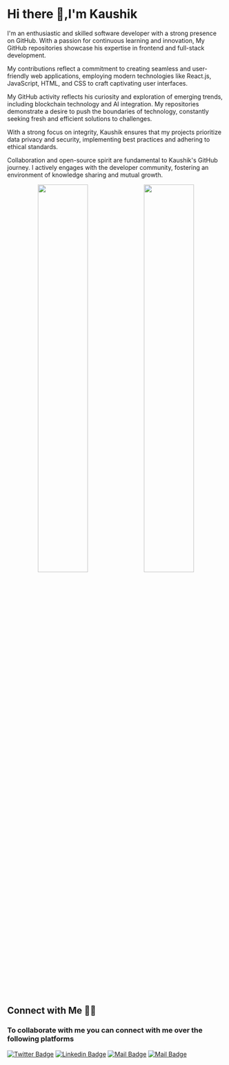 # Hi there 👋,I'm Kaushik


I'm an enthusiastic and skilled software developer with a strong presence on GitHub. With a passion for continuous learning and innovation, My GitHub repositories showcase his expertise in frontend and full-stack development.

My contributions reflect a commitment to creating seamless and user-friendly web applications, employing modern technologies like React.js, JavaScript, HTML, and CSS to craft captivating user interfaces.

My GitHub activity reflects his curiosity and exploration of emerging trends, including blockchain technology and AI integration. My repositories demonstrate a desire to push the boundaries of technology, constantly seeking fresh and efficient solutions to challenges.

With a strong focus on integrity, Kaushik ensures that my projects prioritize data privacy and security, implementing best practices and adhering to ethical standards.

Collaboration and open-source spirit are fundamental to Kaushik's GitHub journey. I actively engages with the developer community, fostering an environment of knowledge sharing and mutual growth.



<p align="center">
  <img width="48%" src="https://github-readme-stats.vercel.app/api?username=KaushikKC&show_icons=true&theme=tokyonight" />
  <img width="48%" src="https://github-readme-streak-stats.herokuapp.com/?user=KaushikKC&theme=tokyonight" />
</p>

## Connect with Me 🤝🏻
### To collaborate with me you can connect with me over the following platforms

[![Twitter Badge](https://img.shields.io/badge/-@kaushik1704-1ca0f1?style=flat&labelColor=1ca0f1&logo=twitter&logoColor=white&link=https://twitter.com/Kaushikk1704)](https://twitter.com/Kaushikk1704) [![Linkedin Badge](https://img.shields.io/badge/-Kaushik-0e76a8?style=flat&labelColor=0e76a8&logo=linkedin&logoColor=white)](https://www.linkedin.com/in/kaushik-k-36b871219/) [![Mail Badge](https://img.shields.io/badge/-@kaushikk1704-e84393?style=flat&labelColor=e84393&logo=instagram&logoColor=white)](https://www.instagram.com/kaushikk1704/) [![Mail Badge](https://img.shields.io/badge/-kaushik-c0392b?style=flat&labelColor=c0392b&logo=gmail&logoColor=white)](mailto:codedeveloper1712@gmail.com)
